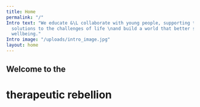 ```yaml
---
title: Home
permalink: "/"
Intro text: "We educate &\L collaborate with young people, supporting them \nto develop
  solutions to the challenges of life \nand build a world that better supports their
  wellbeing."
Intro image: "/uploads/intro_image.jpg"
layout: home
---
```


## Welcome to the
# therapeutic rebellion